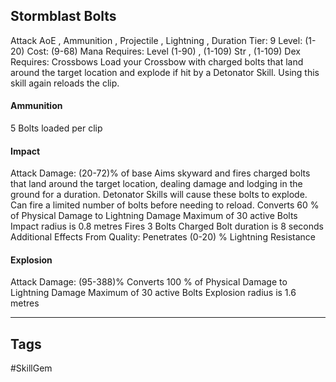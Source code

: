 ## Stormblast Bolts
Attack
AoE , Ammunition , Projectile , Lightning , Duration
Tier: 9
Level: (1-20)
Cost: (9-68) Mana
Requires: Level (1-90) , (1-109) Str , (1-109) Dex
Requires: Crossbows
Load your Crossbow with charged bolts that land around the target location and explode if hit by a Detonator Skill. Using this skill again reloads the clip.
#### Ammunition
5 Bolts loaded per clip
#### Impact
Attack Damage: (20-72)% of base
Aims skyward and fires charged bolts that land around the target location, dealing damage and lodging in the ground for a duration. Detonator Skills will cause these bolts to explode. Can fire a limited number of bolts before needing to reload.
Converts 60 % of Physical Damage to Lightning Damage
Maximum of 30 active Bolts
Impact radius is 0.8 metres
Fires 3 Bolts
Charged Bolt duration is 8 seconds
Additional Effects From Quality:
Penetrates (0-20) % Lightning Resistance
#### Explosion
Attack Damage: (95-388)%
Converts 100 % of Physical Damage to Lightning Damage
Maximum of 30 active Bolts
Explosion radius is 1.6 metres

---
## Tags
#SkillGem
